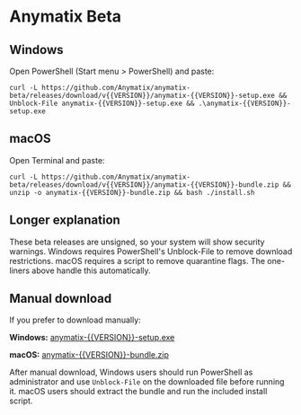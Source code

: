 Anymatix Beta
=============

Windows
-------
Open PowerShell (Start menu > PowerShell) and paste:
```
curl -L https://github.com/Anymatix/anymatix-beta/releases/download/v{{VERSION}}/anymatix-{{VERSION}}-setup.exe && Unblock-File anymatix-{{VERSION}}-setup.exe && .\anymatix-{{VERSION}}-setup.exe
```

macOS
-----
Open Terminal and paste:
```
curl -L https://github.com/Anymatix/anymatix-beta/releases/download/v{{VERSION}}/anymatix-{{VERSION}}-bundle.zip && unzip -o anymatix-{{VERSION}}-bundle.zip && bash ./install.sh
```

Longer explanation
------------------
These beta releases are unsigned, so your system will show security warnings. Windows requires PowerShell's Unblock-File to remove download restrictions. macOS requires a script to remove quarantine flags. The one-liners above handle this automatically.

Manual download
---------------
If you prefer to download manually:

**Windows:** [anymatix-{{VERSION}}-setup.exe](https://github.com/Anymatix/anymatix-beta/releases/download/v{{VERSION}}/anymatix-{{VERSION}}-setup.exe)

**macOS:** [anymatix-{{VERSION}}-bundle.zip](https://github.com/Anymatix/anymatix-beta/releases/download/v{{VERSION}}/anymatix-{{VERSION}}-bundle.zip)

After manual download, Windows users should run PowerShell as administrator and use `Unblock-File` on the downloaded file before running it. macOS users should extract the bundle and run the included install script.